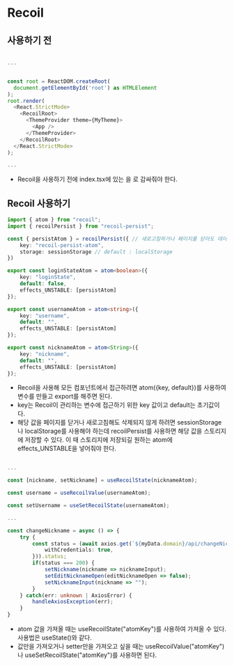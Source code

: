 # Recoil
## 사용하기 전
```typescript

...


const root = ReactDOM.createRoot(
  document.getElementById('root') as HTMLElement
);
root.render(
  <React.StrictMode>    
    <RecoilRoot>
      <ThemeProvider theme={MyTheme}>
        <App />
      </ThemeProvider>
    </RecoilRoot>
  </React.StrictMode>
);

...

```
* Recoil을 사용하기 전에 index.tsx에 있는 <App /> 을 <RecoilRoot>로 감싸줘야 한다.
## Recoil 사용하기
```typescript
import { atom } from "recoil";
import { recoilPersist } from "recoil-persist";

const { persistAtom } = recoilPersist({ // 새로고침하거나 페이지를 닫아도 데이터를 유지하기 위해 사용
    key: "recoil-persist-atom",
    storage: sessionStorage // default : localStorage
})

export const loginStateAtom = atom<boolean>({
    key: "loginState", 
    default: false, 
    effects_UNSTABLE: [persistAtom]
});

export const usernameAtom = atom<string>({
    key: "username", 
    default: "", 
    effects_UNSTABLE: [persistAtom]
});

export const nicknameAtom = atom<String>({
    key: "nickname", 
    default: "", 
    effects_UNSTABLE: [persistAtom]
});
```
* Recoil을 사용해 모든 컴포넌트에서 접근하려면 atom({key, default})를 사용하여 변수를 만들고 export를 해주면 된다.
* key는 Recoil이 관리하는 변수에 접근하기 위한 key 값이고 default는 초기값이다.
* 해당 값을 페이지를 닫거나 새로고침해도 삭제되지 않게 하려면 sessionStorage나 localStorage를 사용해야 하는데 recoilPersist를 사용하면 해당 값을 스토리지에 저장할 수 있다. 이 때 스토리지에 저장되길 원하는 atom에 effects_UNSTABLE을 넣어줘야 한다.
```typescript

...

const [nickname, setNickname] = useRecoilState(nicknameAtom);

const username = useRecoilValue(usernameAtom);

const setUsername = useSetRecoilState(usernameAtom);

...

const changeNickname = async () => {
    try {
        const status = (await axios.get(`${myData.domain}/api/changeNickname?nickname=${nicknameInput}`, {
            withCredentials: true,
        })).status;
        if(status === 200) {
            setNickname(nickname => nicknameInput);
            setEditNicknameOpen(editNicknameOpen => false);
            setNicknameInput(nickname => "");
        }
    } catch(err: unknown | AxiosError) {
        handleAxiosException(err);
    }
}
```
* atom 값을 가져올 때는 useRecoilState("atomKey")를 사용하여 가져올 수 있다. 사용법은 useState()와 같다.
* 값만을 가져오거나 setter만을 가져오고 싶을 때는 useRecoilValue("atomKey")나 useSetRecoilState("atomKey")를 사용하면 된다.